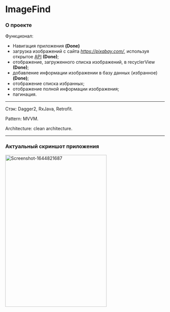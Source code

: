 # ImageFind

### О проекте

Функционал:
 
* Навигация приложения **(Done)**
* загрузка изображений с сайта *https://pixabay.com/*, используя открытое [API](https://pixabay.com/api/docs/) **(Done)**;
* отображение, загруженного списка изображений, в recyclerView **(Done)**;
* добавление информации изображении в базу данных (избранное) **(Done)**;
* отображение списка избранных;
* отображение полной информации изображения;
* пагинация.

---

Стэк: Dagger2, RxJava, Retrofit. 

Pattern: MVVM.

Architecture: clean architecture.

---

### Актуальный скриншот приложения

<a href="https://ibb.co/L138hBz"><img width="320" height="480" src="https://i.ibb.co/jDSTZqv/Screenshot-1644821687.png" alt="Screenshot-1644821687" border="0"></a>
